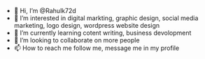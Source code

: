 - 👋 Hi, I’m @Rahulk72d
- 👀 I’m interested in digital markting, graphic design, social media marketing, logo design, wordpress website design
- 🌱 I’m currently learning cotent writing, business devolopment
- 💞️ I’m looking to collaborate on more people
- 📫 How to reach me follow me, message me in my profile

<!---
Rahulk72d/Rahulk72d is a ✨ special ✨ repository because its `README.md` (this file) appears on your GitHub profile.
You can click the Preview link to take a look at your changes.
--->
